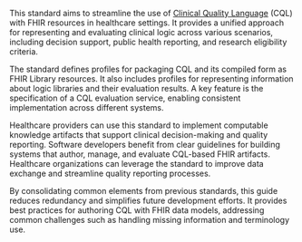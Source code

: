 This standard aims to streamline the use of [Clinical Quality Language](https://build.fhir.org/ig/HL7/cql) (CQL) with FHIR resources in healthcare settings. It provides a unified approach for representing and evaluating clinical logic across various scenarios, including decision support, public health reporting, and research eligibility criteria.

The standard defines profiles for packaging CQL and its compiled form as FHIR Library resources. It also includes profiles for representing information about logic libraries and their evaluation results. A key feature is the specification of a CQL evaluation service, enabling consistent implementation across different systems.

Healthcare providers can use this standard to implement computable knowledge artifacts that support clinical decision-making and quality reporting. Software developers benefit from clear guidelines for building systems that author, manage, and evaluate CQL-based FHIR artifacts. Healthcare organizations can leverage the standard to improve data exchange and streamline quality reporting processes.

By consolidating common elements from previous standards, this guide reduces redundancy and simplifies future development efforts. It provides best practices for authoring CQL with FHIR data models, addressing common challenges such as handling missing information and terminology use.